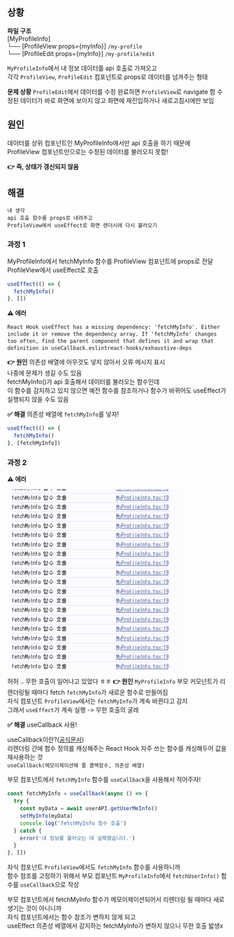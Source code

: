 ## 상황

**파일 구조**
<br/>
[MyProfileInfo]<br/>
└── [ProfileView props={myInfo}] `/my-profile`<br/>
└── [ProfileEdit props={myInfo}] `/my-profile?edit`

`MyProfileInfo`에서 내 정보 데이터를 api 호출로 가져오고<br/>
각각 `ProfileView`, `ProfileEdit` 컴포넌트로 props로 데이터를 넘겨주는 형태

**문제 상황**
`ProfileEdit`에서 데이터를 수정 완료하면 `ProfileView`로 navigate 함
수정된 데이터가 바로 화면에 보이지 않고 화면에 재진입하거나 새로고침시에만 보임

## 원인

데이터를 상위 컴포넌트인 MyProfileInfo에서만 api 호출을 하기 때문에<br/>
ProfileView 컴포넌트만으로는 수정된 데이터를 불러오지 못함!

**👉 즉, 상태가 갱신되지 않음**

## 해결

```
내 생각
api 호출 함수를 props로 내려주고
ProfileView에서 useEffect로 화면 렌더시에 다시 불러오기
```

### 과정 1

MyProfileInfo에서 fetchMyInfo 함수를 ProfileView 컴포넌트에 props로 전달<br/>
ProfileView에서 useEffect로 호출

```jsx
useEffect(() => {
  fetchMyInfo()
}, [])
```

**⚠️ 에러**

```
React Hook useEffect has a missing dependency: 'fetchMyInfo'. Either include it or remove the dependency array. If 'fetchMyInfo' changes too often, find the parent component that defines it and wrap that definition in useCallback.eslintreact-hooks/exhaustive-deps
```

**👉 원인**
의존성 배열에 아무것도 넣지 않아서 오류 메시지 표시<br/>
나중에 문제가 생길 수도 있음<br/>
fetchMyInfo()가 api 호출해서 데이터를 불러오는 함수인데<br/>
이 함수를 감지하고 있지 않으면 예전 함수를 참조하거나 함수가 바뀌어도 useEffect가 실행되지 않을 수도 있음

**✅ 해결**
의존성 배열에 `fetchMyInfo`를 넣자!

```javascript
useEffect(() => {
  fetchMyInfo()
}, [fetchMyInfo])
```

### 과정 2

**⚠️ 에러**

![alt text](images/dataRefreshIssue.image-1.png)

허허 .. 무한 호출이 일어나고 있었다 ㅎㅎ
**👉 원인**
`MyProfileInfo` 부모 커모넌트가 리렌더링될 때마다 fetch `fetchMyInfo`가 새로운 함수로 만들어짐<br/>
자식 컴포넌트 `ProfileView`에서는 `fetchMyInfo`가 계속 바뀐다고 감지<br/>
그래서 `useEffect`가 계속 실행 -> 무한 호출의 굴레

**✅ 해결**
useCallback 사용!

useCallback이란?([공식문서](https://ko.react.dev/reference/react/useCallback))<br/>
리렌더링 간에 함수 정의를 캐싱해주는 React Hook
자주 쓰는 함수를 캐싱해두어 값을 재사용하는 것<br/>
`useCallback(메모이제이션해 줄 콜백함수, 의존성 배열)`

부모 컴포넌트에서 `fetchMyInfo` 함수를 `useCallback`을 사용해서 적어주자!

```jsx
const fetchMyInfo = useCallback(async () => {
  try {
    const myData = await userAPI.getUserMeInfo()
    setMyInfo(myData)
    console.log('fetchMyInfo 함수 호출')
  } catch {
    error('내 정보를 불러오는 데 실패했습니다.')
  }
}, [])
```

자식 컴포넌트 `ProfileView`에서도 `fetchMyInfo` 함수를 사용하니까<br/>
함수 참조를 고정하기 위해서 부모 컴포넌트 `MyProfileInfo`에서 `fetchUserInfo()` 함수를 `useCallback`으로 작성

부모 컴포넌트에서 fetchMyInfo 함수가 메모이제이션되어서 리렌더링 될 때마다 새로 생기는 것이 아니니까<br/>
자식 컴포넌트에서는 함수 참조가 변하지 않게 되고<br/>
useEffect 의존성 배열에서 감지하는 fetchMyInfo가 변하지 않으니 무한 호출 밟생x
